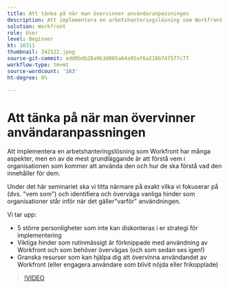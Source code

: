 ```yaml
---
title: Att tänka på när man övervinner användaranpassningen
description: Att implementera en arbetshanteringslösning som Workfront har många aspekter, men en av de mest grundläggande är att förstå vem i organisationen som kommer att använda den.
solution: Workfront
role: User
level: Beginner
kt: 10311
thumbnail: 342522.jpeg
source-git-commit: edd0bdb28a9b3d065a64a95af6a216b747577c77
workflow-type: tm+mt
source-wordcount: '163'
ht-degree: 0%

---
```


# Att tänka på när man övervinner användaranpassningen

Att implementera en arbetshanteringslösning som Workfront har många aspekter, men en av de mest grundläggande är att förstå vem i organisationen som kommer att använda den och hur de ska förstå vad den innehåller för dem.

Under det här seminariet ska vi titta närmare på exakt vilka vi fokuserar på (dvs. &quot;vem som&quot;) och identifiera och överväga vanliga hinder som organisationer står inför när det gäller&quot;varför&quot; användningen.

Vi tar upp:

* 5 större personligheter som inte kan diskonteras i er strategi för implementering
* Viktiga hinder som rutinmässigt är förknippade med användning av Workfront och som behöver övervägas (och som sedan ses igen!)
* Granska resurser som kan hjälpa dig att övervinna användandet av Workfront (eller engagera användare som blivit nöjda eller frikopplade)

>[!VIDEO](https://video.tv.adobe.com/v/342522/?quality=12&learn=on)
